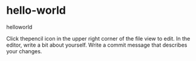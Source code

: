 # hello-world
helloworld

Click thepencil icon in the upper right corner of the file view to edit.
In the editor, write a bit about yourself.
Write a commit message that describes your changes.
